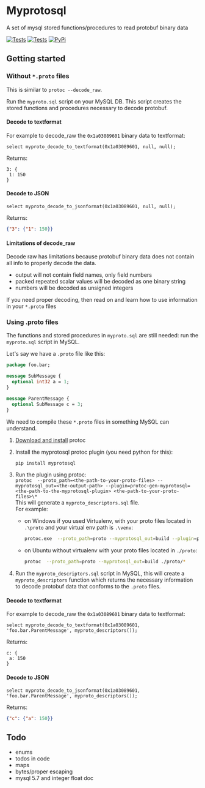 # Myprotosql

A set of mysql stored functions/procedures to read protobuf binary data  

[![Tests](https://github.com/janickr/myprotosql/actions/workflows/tests-mysql5_7.yml/badge.svg)](https://github.com/janickr/myprotosql/actions/workflows/tests-mysql5_7.yml)
[![Tests](https://github.com/janickr/myprotosql/actions/workflows/tests-mysql8.yml/badge.svg)](https://github.com/janickr/myprotosql/actions/workflows/tests-mysql8.yml)
[![PyPi](https://img.shields.io/pypi/v/myprotosql)](https://pypi.org/project/myprotosql/)

## Getting started

### Without `*.proto` files
This is similar to `protoc --decode_raw`.  

Run the `myproto.sql` script on your MySQL DB. This script creates the stored functions and procedures necessary to decode protobuf.

#### Decode to textformat
For example to decode_raw the `0x1a03089601` binary data to textformat:
```mysql
select myproto_decode_to_textformat(0x1a03089601, null, null);
```
Returns:
```prototext
3: {
 1: 150
}
```
#### Decode to JSON
```mysql
select myproto_decode_to_jsonformat(0x1a03089601, null, null);
```
Returns:
```json
{"3": {"1": 150}}
```

#### Limitations of decode_raw
Decode raw has limitations because protobuf binary data does not contain all info to properly decode the data.
- output will not contain field names, only field numbers
- packed repeated scalar values will be decoded as one binary string
- numbers will be decoded as unsigned integers

If you need proper decoding, then read on and learn how to use information in your `*.proto` files

### Using .proto files
The functions and stored procedures in `myproto.sql` are still needed: run the `myproto.sql` script in MySQL.

Let's say we have a `.proto` file like this:
```protobuf
package foo.bar;

message SubMessage {
  optional int32 a = 1;
}

message ParentMessage {
  optional SubMessage c = 3;
}
```
We need to compile these `*.proto` files in something MySQL can understand. 

1) [Download and install](https://github.com/protocolbuffers/protobuf?tab=readme-ov-file#protobuf-compiler-installation) protoc
2) Install the myprotosql protoc plugin (you need python for this): 
    ```bash
    pip install myprotosql
    ```
3) Run the plugin using protoc:  
    `protoc  --proto_path=<the-path-to-your-proto-files> --myprotosql_out=<the-output-path> --plugin=protoc-gen-myprotosql=<the-path-to-the-myprotosql-plugin> <the-path-to-your-proto-files>\*`   
    This will generate a `myproto_descriptors.sql` file.  
    For example:
    - on Windows if you used Virtualenv, with your proto files located in `.\proto` and your virtual env path is `.\venv`:
        ```bash
        protoc.exe  --proto_path=proto --myprotosql_out=build --plugin=protoc-gen-myprotosql=.\venv\Scripts\protoc-gen-myprotosql.exe .\proto\*
        ```
    - on Ubuntu without virtualenv with your proto files located in `./proto`:
        ```bash
        protoc  --proto_path=proto --myprotosql_out=build ./proto/*
        ```
    
4) Run the `myproto_descriptors.sql` script in MySQL, this will create a `myproto_descriptors` 
function which returns the necessary information to decode protobuf data that conforms to the `.proto` files.


#### Decode to textformat

For example to decode_raw the `0x1a03089601` binary data to textformat:
```mysql
select myproto_decode_to_textformat(0x1a03089601, 'foo.bar.ParentMessage', myproto_descriptors());
```
Returns:
```prototext
c: {
 a: 150
}
```
#### Decode to JSON
```mysql
select myproto_decode_to_jsonformat(0x1a03089601, 'foo.bar.ParentMessage', myproto_descriptors());
```
Returns:
```json
{"c": {"a": 150}}
```


## Todo
- enums
- todos in code
- maps
- bytes/proper escaping
- mysql 5.7 and integer float doc
